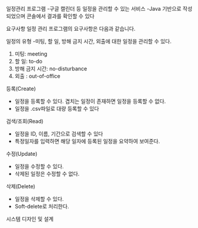 일정관리 프로그램
-구글 캘린더 등 일정을 관리할 수 있는 서비스
-Java 기반으로 작성되었으며 콘솔에서 결과를 확인할 수 있다

요구사항
일정 관리 프로그램의 요구사항은 다음과 같습니다.

일정의 유형
-미팅, 할 일, 방해 금지 시간, 외출에 대한 일정을 관리할 수 있다.
1. 미팅: meeting
2. 할 일: to-do
3. 방해 금지 시간: no-disturbance
4. 외출 : out-of-office

등록(Create)
- 일정을 등록할 수 있다.
  겹치는 일정이 존재하면 일정을 등록할 수 없다.
- 일정을 .csv파일로 대량 등록할 수 있다

검색/조회(Read)
- 일정을 ID, 이름, 기간으로 검색할 수 있다
- 특정일자를 입력하면 해당 일자에 등록된 일정을 요약하여 보여준다.

수정(Update)
- 일정을 수정할 수 있다.
- 삭제된 일정은 수정할 수 없다.

삭제(Delete)
- 일정을 삭제할 수 있다.
- Soft-delete로 처리한다.

시스템 디자인 및 설계
